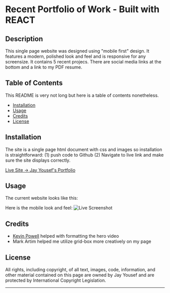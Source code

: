 # Recent Portfolio of Work - Built with REACT

## Description 

This single page website was designed using "mobile first" design. It features a modern, polished look and feel and is responsive for any screensize. It contains 5 recent projecs. There are social media links at the bottom and a link to my PDF resume.  

## Table of Contents

This README is very not long but here is a table of contents nonetheless.

* [Installation](#installation)
* [Usage](#usage)
* [Credits](#credits)
* [License](#license)


## Installation

The site is a single page html document with css and images so installation is straightforward: (1) push code to Github (2) Navigate to live link and make sure the site displays correctly.

[Live Site -> Jay Yousef's Portfolio](https://jayyousef.github.io/portfolio-June-2021/) 

## Usage 

The current website looks like this:

Here is the mobile look and feel:
![Live Screenshot](./assets/images/jyportfolio.gif)


## Credits

* [Kevin Powell](https://www.youtube.com/channel/UCJZv4d5rbIKd4QHMPkcABCw) helped with formatting the hero video
* Mark Artim helped me utilize grid-box more creatively on my page


## License

All rights, including copyright, of all text, images, code, information, and other material contained on this page are owned by Jay Yousef and are protected by International Copyright Legislation.

---

